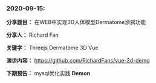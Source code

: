 ### 2020-09-15:

**分享题目：** 在WEB中实现3D人体模型Dermatome涂鸦功能

**分享人：** Richard Fan

**关键字：** Threejs Dermatome 3D Vue

**演讲内容：** https://github.com/RichardFans/vue-3d-demo

**下期预告：** mysql优化实践 **Demon** 